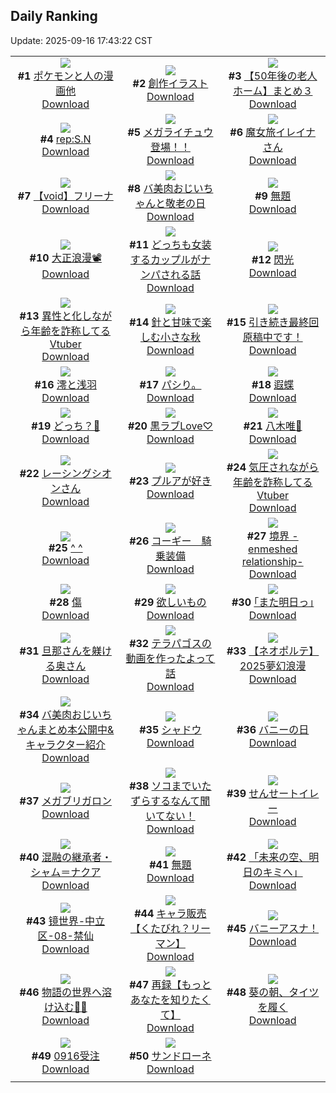 ## Daily Ranking
Update: 2025-09-16 17:43:22 CST

|      |      |      |
| :----: | :----: | :----: |
| ![](https://i.pixiv.re/c/240x480/img-master/img/2025/09/14/12/01/37/135079740_p0_master1200.jpg)<br>**#1** [ポケモンと人の漫画他](https://www.pixiv.net/artworks/135079740)<br>[Download](https://i.pixiv.re/img-original/img/2025/09/14/12/01/37/135079740_p0.png) | ![](https://i.pixiv.re/c/240x480/img-master/img/2025/09/14/12/09/13/135079938_p0_master1200.jpg)<br>**#2** [創作イラスト](https://www.pixiv.net/artworks/135079938)<br>[Download](https://i.pixiv.re/img-original/img/2025/09/14/12/09/13/135079938_p0.png) | ![](https://i.pixiv.re/c/240x480/img-master/img/2025/09/15/12/01/12/135124130_p0_master1200.jpg)<br>**#3** [【50年後の老人ホーム】まとめ３](https://www.pixiv.net/artworks/135124130)<br>[Download](https://i.pixiv.re/img-original/img/2025/09/15/12/01/12/135124130_p0.png) |
| ![](https://i.pixiv.re/c/240x480/img-master/img/2025/09/14/00/30/02/135064907_p0_master1200.jpg)<br>**#4** [rep:S.N](https://www.pixiv.net/artworks/135064907)<br>[Download](https://i.pixiv.re/img-original/img/2025/09/14/00/30/02/135064907_p0.png) | ![](https://i.pixiv.re/c/240x480/img-master/img/2025/09/14/20/58/24/135084128_p0_master1200.jpg)<br>**#5** [メガライチュウ登場！！](https://www.pixiv.net/artworks/135084128)<br>[Download](https://i.pixiv.re/img-original/img/2025/09/14/20/58/24/135084128_p0.jpg) | ![](https://i.pixiv.re/c/240x480/img-master/img/2025/09/14/00/02/08/135063633_p0_master1200.jpg)<br>**#6** [魔女旅イレイナさん](https://www.pixiv.net/artworks/135063633)<br>[Download](https://i.pixiv.re/img-original/img/2025/09/14/00/02/08/135063633_p0.png) |
| ![](https://i.pixiv.re/c/240x480/img-master/img/2025/09/15/00/00/13/135107314_p0_master1200.jpg)<br>**#7** [【void】フリーナ](https://www.pixiv.net/artworks/135107314)<br>[Download](https://i.pixiv.re/img-original/img/2025/09/15/00/00/13/135107314_p0.jpg) | ![](https://i.pixiv.re/c/240x480/img-master/img/2025/09/15/00/00/30/135107437_p0_master1200.jpg)<br>**#8** [バ美肉おじいちゃんと敬老の日](https://www.pixiv.net/artworks/135107437)<br>[Download](https://i.pixiv.re/img-original/img/2025/09/15/00/00/30/135107437_p0.jpg) | ![](https://i.pixiv.re/c/240x480/img-master/img/2025/09/14/12/56/24/135081156_p0_master1200.jpg)<br>**#9** [無題](https://www.pixiv.net/artworks/135081156)<br>[Download](https://i.pixiv.re/img-original/img/2025/09/14/12/56/24/135081156_p0.jpg) |
| ![](https://i.pixiv.re/c/240x480/img-master/img/2025/09/14/00/31/41/135065050_p0_master1200.jpg)<br>**#10** [大正浪漫📽️](https://www.pixiv.net/artworks/135065050)<br>[Download](https://i.pixiv.re/img-original/img/2025/09/14/00/31/41/135065050_p0.jpg) | ![](https://i.pixiv.re/c/240x480/img-master/img/2025/09/15/00/00/16/135107337_p0_master1200.jpg)<br>**#11** [どっちも女装するカップルがナンパされる話](https://www.pixiv.net/artworks/135107337)<br>[Download](https://i.pixiv.re/img-original/img/2025/09/15/00/00/16/135107337_p0.jpg) | ![](https://i.pixiv.re/c/240x480/img-master/img/2025/09/15/00/00/11/135107302_p0_master1200.jpg)<br>**#12** [閃光](https://www.pixiv.net/artworks/135107302)<br>[Download](https://i.pixiv.re/img-original/img/2025/09/15/00/00/11/135107302_p0.png) |
| ![](https://i.pixiv.re/c/240x480/img-master/img/2025/09/14/21/27/24/135099755_p0_master1200.jpg)<br>**#13** [異性と化しながら年齢を詐称してるVtuber](https://www.pixiv.net/artworks/135099755)<br>[Download](https://i.pixiv.re/img-original/img/2025/09/14/21/27/24/135099755_p0.png) | ![](https://i.pixiv.re/c/240x480/img-master/img/2025/09/14/00/00/13/135063232_p0_master1200.jpg)<br>**#14** [針と甘味で楽しむ小さな秋](https://www.pixiv.net/artworks/135063232)<br>[Download](https://i.pixiv.re/img-original/img/2025/09/14/00/00/13/135063232_p0.png) | ![](https://i.pixiv.re/c/240x480/img-master/img/2025/09/14/18/00/13/135090530_p0_master1200.jpg)<br>**#15** [引き続き最終回原稿中です！](https://www.pixiv.net/artworks/135090530)<br>[Download](https://i.pixiv.re/img-original/img/2025/09/14/18/00/13/135090530_p0.jpg) |
| ![](https://i.pixiv.re/c/240x480/img-master/img/2025/09/14/00/30/03/135064912_p0_master1200.jpg)<br>**#16** [澪と浅羽](https://www.pixiv.net/artworks/135064912)<br>[Download](https://i.pixiv.re/img-original/img/2025/09/14/00/30/03/135064912_p0.jpg) | ![](https://i.pixiv.re/c/240x480/img-master/img/2025/09/14/17/31/53/135089435_p0_master1200.jpg)<br>**#17** [パシり。](https://www.pixiv.net/artworks/135089435)<br>[Download](https://i.pixiv.re/img-original/img/2025/09/14/17/31/53/135089435_p0.jpg) | ![](https://i.pixiv.re/c/240x480/img-master/img/2025/09/14/00/00/09/135063198_p0_master1200.jpg)<br>**#18** [遐蝶](https://www.pixiv.net/artworks/135063198)<br>[Download](https://i.pixiv.re/img-original/img/2025/09/14/00/00/09/135063198_p0.jpg) |
| ![](https://i.pixiv.re/c/240x480/img-master/img/2025/09/14/20/56/19/135098124_p0_master1200.jpg)<br>**#19** [どっち？🦌](https://www.pixiv.net/artworks/135098124)<br>[Download](https://i.pixiv.re/img-original/img/2025/09/14/20/56/19/135098124_p0.png) | ![](https://i.pixiv.re/c/240x480/img-master/img/2025/09/15/06/53/00/135117030_p0_master1200.jpg)<br>**#20** [黒ラブLove♡](https://www.pixiv.net/artworks/135117030)<br>[Download](https://i.pixiv.re/img-original/img/2025/09/15/06/53/00/135117030_p0.jpg) | ![](https://i.pixiv.re/c/240x480/img-master/img/2025/09/14/00/00/11/135063214_p0_master1200.jpg)<br>**#21** [八木唯🦋](https://www.pixiv.net/artworks/135063214)<br>[Download](https://i.pixiv.re/img-original/img/2025/09/14/00/00/11/135063214_p0.jpg) |
| ![](https://i.pixiv.re/c/240x480/img-master/img/2025/09/14/00/01/51/135063596_p0_master1200.jpg)<br>**#22** [レーシングシオンさん](https://www.pixiv.net/artworks/135063596)<br>[Download](https://i.pixiv.re/img-original/img/2025/09/14/00/01/51/135063596_p0.png) | ![](https://i.pixiv.re/c/240x480/img-master/img/2025/09/14/19/00/50/135093188_p0_master1200.jpg)<br>**#23** [プルアが好き](https://www.pixiv.net/artworks/135093188)<br>[Download](https://i.pixiv.re/img-original/img/2025/09/14/19/00/50/135093188_p0.jpg) | ![](https://i.pixiv.re/c/240x480/img-master/img/2025/09/15/21/44/02/135144149_p0_master1200.jpg)<br>**#24** [気圧されながら年齢を詐称してるVtuber](https://www.pixiv.net/artworks/135144149)<br>[Download](https://i.pixiv.re/img-original/img/2025/09/15/21/44/02/135144149_p0.png) |
| ![](https://i.pixiv.re/c/240x480/img-master/img/2025/09/14/12/41/55/135080789_p0_master1200.jpg)<br>**#25** [^ ^](https://www.pixiv.net/artworks/135080789)<br>[Download](https://i.pixiv.re/img-original/img/2025/09/14/12/41/55/135080789_p0.jpg) | ![](https://i.pixiv.re/c/240x480/img-master/img/2025/09/14/17/32/05/135089441_p0_master1200.jpg)<br>**#26** [コーギー　騎乗装備](https://www.pixiv.net/artworks/135089441)<br>[Download](https://i.pixiv.re/img-original/img/2025/09/14/17/32/05/135089441_p0.jpg) | ![](https://i.pixiv.re/c/240x480/img-master/img/2025/09/15/00/00/09/135107280_p0_master1200.jpg)<br>**#27** [境界 -enmeshed relationship-](https://www.pixiv.net/artworks/135107280)<br>[Download](https://i.pixiv.re/img-original/img/2025/09/15/00/00/09/135107280_p0.jpg) |
| ![](https://i.pixiv.re/c/240x480/img-master/img/2025/09/14/21/42/08/135100450_p0_master1200.jpg)<br>**#28** [傷](https://www.pixiv.net/artworks/135100450)<br>[Download](https://i.pixiv.re/img-original/img/2025/09/14/21/42/08/135100450_p0.png) | ![](https://i.pixiv.re/c/240x480/img-master/img/2025/09/14/11/09/57/135078145_p0_master1200.jpg)<br>**#29** [欲しいもの](https://www.pixiv.net/artworks/135078145)<br>[Download](https://i.pixiv.re/img-original/img/2025/09/14/11/09/57/135078145_p0.jpg) | ![](https://i.pixiv.re/c/240x480/img-master/img/2025/09/15/17/08/58/135132645_p0_master1200.jpg)<br>**#30** [｢また明日っ｣](https://www.pixiv.net/artworks/135132645)<br>[Download](https://i.pixiv.re/img-original/img/2025/09/15/17/08/58/135132645_p0.jpg) |
| ![](https://i.pixiv.re/c/240x480/img-master/img/2025/09/14/00/02/51/135063696_p0_master1200.jpg)<br>**#31** [旦那さんを躾ける奥さん](https://www.pixiv.net/artworks/135063696)<br>[Download](https://i.pixiv.re/img-original/img/2025/09/14/00/02/51/135063696_p0.jpg) | ![](https://i.pixiv.re/c/240x480/img-master/img/2025/09/15/19/17/11/135137405_p0_master1200.jpg)<br>**#32** [テラパゴスの動画を作ったよって話](https://www.pixiv.net/artworks/135137405)<br>[Download](https://i.pixiv.re/img-original/img/2025/09/15/19/17/11/135137405_p0.jpg) | ![](https://i.pixiv.re/c/240x480/img-master/img/2025/09/15/01/49/58/135111862_p0_master1200.jpg)<br>**#33** [【ネオポルテ】2025夢幻浪漫](https://www.pixiv.net/artworks/135111862)<br>[Download](https://i.pixiv.re/img-original/img/2025/09/15/01/49/58/135111862_p0.jpg) |
| ![](https://i.pixiv.re/c/240x480/img-master/img/2025/09/14/00/00/26/135063337_p0_master1200.jpg)<br>**#34** [バ美肉おじいちゃんまとめ本公開中&キャラクター紹介](https://www.pixiv.net/artworks/135063337)<br>[Download](https://i.pixiv.re/img-original/img/2025/09/14/00/00/26/135063337_p0.jpg) | ![](https://i.pixiv.re/c/240x480/img-master/img/2025/09/15/19/14/36/135137302_p0_master1200.jpg)<br>**#35** [シャドウ](https://www.pixiv.net/artworks/135137302)<br>[Download](https://i.pixiv.re/img-original/img/2025/09/15/19/14/36/135137302_p0.png) | ![](https://i.pixiv.re/c/240x480/img-master/img/2025/09/14/06/39/27/135072501_p0_master1200.jpg)<br>**#36** [バニーの日](https://www.pixiv.net/artworks/135072501)<br>[Download](https://i.pixiv.re/img-original/img/2025/09/14/06/39/27/135072501_p0.png) |
| ![](https://i.pixiv.re/c/240x480/img-master/img/2025/09/14/19/51/45/135094961_p0_master1200.jpg)<br>**#37** [メガブリガロン](https://www.pixiv.net/artworks/135094961)<br>[Download](https://i.pixiv.re/img-original/img/2025/09/14/19/51/45/135094961_p0.jpg) | ![](https://i.pixiv.re/c/240x480/img-master/img/2025/09/15/02/05/07/135112205_p0_master1200.jpg)<br>**#38** [ソコまでいたずらするなんて聞いてない！](https://www.pixiv.net/artworks/135112205)<br>[Download](https://i.pixiv.re/img-original/img/2025/09/15/02/05/07/135112205_p0.jpg) | ![](https://i.pixiv.re/c/240x480/img-master/img/2025/09/14/00/00/17/135063276_p0_master1200.jpg)<br>**#39** [せんせートイレー](https://www.pixiv.net/artworks/135063276)<br>[Download](https://i.pixiv.re/img-original/img/2025/09/14/00/00/17/135063276_p0.jpg) |
| ![](https://i.pixiv.re/c/240x480/img-master/img/2025/09/15/00/00/24/135107391_p0_master1200.jpg)<br>**#40** [混融の継承者・シャム＝ナクア](https://www.pixiv.net/artworks/135107391)<br>[Download](https://i.pixiv.re/img-original/img/2025/09/15/00/00/24/135107391_p0.jpg) | ![](https://i.pixiv.re/c/240x480/img-master/img/2025/09/14/09/21/53/135075492_p0_master1200.jpg)<br>**#41** [無題](https://www.pixiv.net/artworks/135075492)<br>[Download](https://i.pixiv.re/img-original/img/2025/09/14/09/21/53/135075492_p0.png) | ![](https://i.pixiv.re/c/240x480/img-master/img/2025/09/15/00/00/19/135107355_p0_master1200.jpg)<br>**#42** [「未来の空、明日のキミへ」](https://www.pixiv.net/artworks/135107355)<br>[Download](https://i.pixiv.re/img-original/img/2025/09/15/00/00/19/135107355_p0.jpg) |
| ![](https://i.pixiv.re/c/240x480/img-master/img/2025/09/15/00/00/27/135107415_p0_master1200.jpg)<br>**#43** [镜世界-中立区-08-禁仙](https://www.pixiv.net/artworks/135107415)<br>[Download](https://i.pixiv.re/img-original/img/2025/09/15/00/00/27/135107415_p0.jpg) | ![](https://i.pixiv.re/c/240x480/img-master/img/2025/09/14/20/47/23/135097766_p0_master1200.jpg)<br>**#44** [キャラ販売【くたびれ？リーマン】](https://www.pixiv.net/artworks/135097766)<br>[Download](https://i.pixiv.re/img-original/img/2025/09/14/20/47/23/135097766_p0.png) | ![](https://i.pixiv.re/c/240x480/img-master/img/2025/09/14/20/03/30/135095820_p0_master1200.jpg)<br>**#45** [バニーアスナ！](https://www.pixiv.net/artworks/135095820)<br>[Download](https://i.pixiv.re/img-original/img/2025/09/14/20/03/30/135095820_p0.png) |
| ![](https://i.pixiv.re/c/240x480/img-master/img/2025/09/15/18/25/34/135135304_p0_master1200.jpg)<br>**#46** [物語の世界へ溶け込む🐬✨](https://www.pixiv.net/artworks/135135304)<br>[Download](https://i.pixiv.re/img-original/img/2025/09/15/18/25/34/135135304_p0.jpg) | ![](https://i.pixiv.re/c/240x480/img-master/img/2025/09/15/00/01/04/135107425_p0_master1200.jpg)<br>**#47** [再録【もっとあなたを知りたくて】](https://www.pixiv.net/artworks/135107425)<br>[Download](https://i.pixiv.re/img-original/img/2025/09/15/00/01/04/135107425_p0.jpg) | ![](https://i.pixiv.re/c/240x480/img-master/img/2025/09/15/20/38/25/135140905_p0_master1200.jpg)<br>**#48** [葵の朝、タイツを履く](https://www.pixiv.net/artworks/135140905)<br>[Download](https://i.pixiv.re/img-original/img/2025/09/15/20/38/25/135140905_p0.jpg) |
| ![](https://i.pixiv.re/c/240x480/img-master/img/2025/09/15/18/27/09/135135359_p0_master1200.jpg)<br>**#49** [0916受注](https://www.pixiv.net/artworks/135135359)<br>[Download](https://i.pixiv.re/img-original/img/2025/09/15/18/27/09/135135359_p0.png) | ![](https://i.pixiv.re/c/240x480/img-master/img/2025/09/14/00/00/19/135063291_p0_master1200.jpg)<br>**#50** [サンドローネ](https://www.pixiv.net/artworks/135063291)<br>[Download](https://i.pixiv.re/img-original/img/2025/09/14/00/00/19/135063291_p0.png) |
|      |
